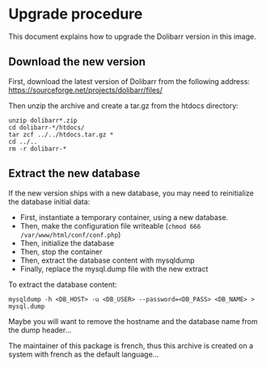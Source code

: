 # Upgrade procedure

This document explains how to upgrade the Dolibarr version in this image.

## Download the new version

First, download the latest version of Dolibarr from the following address:
https://sourceforge.net/projects/dolibarr/files/

Then unzip the archive and create a tar.gz from the htdocs directory:

```
unzip dolibarr*.zip
cd dolibarr-*/htdocs/
tar zcf ../../htdocs.tar.gz *
cd ../..
rm -r dolibarr-*
```

## Extract the new database

If the new version ships with a new database, you may need to reinitialize the
database initial data:

* First, instantiate a temporary container, using a new database.
* Then, make the configuration file writeable (`chmod 666
/var/www/html/conf/conf.php`)
* Then, initialize the database
* Then, stop the container
* Then, extract the database content with mysqldump
* Finally, replace the mysql.dump file with the new extract

To extract the database content:

```
mysqldump -h <DB_HOST> -u <DB_USER> --password=<DB_PASS> <DB_NAME> > mysql.dump
```

Maybe you will want to remove the hostname and the database name from the dump
header...

The maintainer of this package is french, thus this archive is created on a
system with french as the default language...
